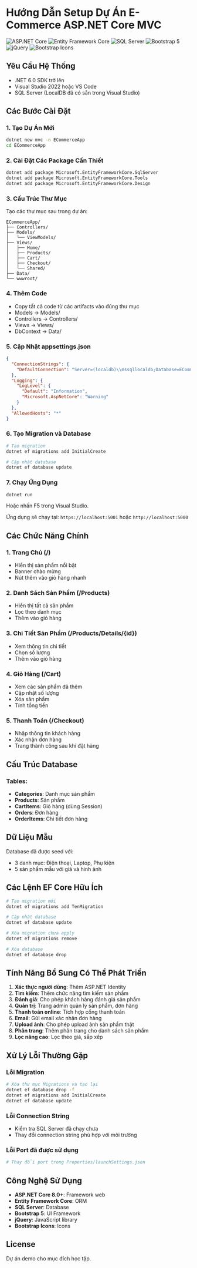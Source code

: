 # Hướng Dẫn Setup Dự Án E-Commerce ASP.NET Core MVC

![ASP.NET Core](https://img.shields.io/badge/ASP.NET%20Core-512BD4?style=flat-square&logo=dotnet&logoColor=white&logoWidth=20)
![Entity Framework Core](https://img.shields.io/badge/EF%20Core-512BD4?style=flat-square&logo=entityframework&logoColor=white&logoWidth=20)
![SQL Server](https://img.shields.io/badge/SQL%20Server-CC2927?style=flat-square&logo=sql-server&logoColor=white&logoWidth=20)
![Bootstrap 5](https://img.shields.io/badge/Bootstrap-7952B3?style=flat-square&logo=bootstrap&logoColor=white&logoWidth=20)
![jQuery](https://img.shields.io/badge/jQuery-0769AD?style=flat-square&logo=jquery&logoColor=white&logoWidth=20)
![Bootstrap Icons](https://img.shields.io/badge/Bootstrap%20Icons-7952B3?style=flat-square&logo=bootstrap&logoColor=white&logoWidth=20)
## Yêu Cầu Hệ Thống

- .NET 6.0 SDK trở lên
- Visual Studio 2022 hoặc VS Code
- SQL Server (LocalDB đã có sẵn trong Visual Studio)

## Các Bước Cài Đặt

### 1. Tạo Dự Án Mới

```bash
dotnet new mvc -n ECommerceApp
cd ECommerceApp
```

### 2. Cài Đặt Các Package Cần Thiết

```bash
dotnet add package Microsoft.EntityFrameworkCore.SqlServer
dotnet add package Microsoft.EntityFrameworkCore.Tools
dotnet add package Microsoft.EntityFrameworkCore.Design
```

### 3. Cấu Trúc Thư Mục

Tạo các thư mục sau trong dự án:

```
ECommerceApp/
├── Controllers/
├── Models/
│   └── ViewModels/
├── Views/
│   ├── Home/
│   ├── Products/
│   ├── Cart/
│   ├── Checkout/
│   └── Shared/
├── Data/
└── wwwroot/
```

### 4. Thêm Code

- Copy tất cả code từ các artifacts vào đúng thư mục
- Models → Models/
- Controllers → Controllers/
- Views → Views/
- DbContext → Data/

### 5. Cập Nhật appsettings.json

```json
{
  "ConnectionStrings": {
    "DefaultConnection": "Server=(localdb)\\mssqllocaldb;Database=ECommerceDb;Trusted_Connection=True;MultipleActiveResultSets=true"
  },
  "Logging": {
    "LogLevel": {
      "Default": "Information",
      "Microsoft.AspNetCore": "Warning"
    }
  },
  "AllowedHosts": "*"
}
```

### 6. Tạo Migration và Database

```bash
# Tạo migration
dotnet ef migrations add InitialCreate

# Cập nhật database
dotnet ef database update
```

### 7. Chạy Ứng Dụng

```bash
dotnet run
```

Hoặc nhấn F5 trong Visual Studio.

Ứng dụng sẽ chạy tại: `https://localhost:5001` hoặc `http://localhost:5000`

## Các Chức Năng Chính

### 1. Trang Chủ (/)
- Hiển thị sản phẩm nổi bật
- Banner chào mừng
- Nút thêm vào giỏ hàng nhanh

### 2. Danh Sách Sản Phẩm (/Products)
- Hiển thị tất cả sản phẩm
- Lọc theo danh mục
- Thêm vào giỏ hàng

### 3. Chi Tiết Sản Phẩm (/Products/Details/{id})
- Xem thông tin chi tiết
- Chọn số lượng
- Thêm vào giỏ hàng

### 4. Giỏ Hàng (/Cart)
- Xem các sản phẩm đã thêm
- Cập nhật số lượng
- Xóa sản phẩm
- Tính tổng tiền

### 5. Thanh Toán (/Checkout)
- Nhập thông tin khách hàng
- Xác nhận đơn hàng
- Trang thành công sau khi đặt hàng

## Cấu Trúc Database

### Tables:
- **Categories**: Danh mục sản phẩm
- **Products**: Sản phẩm
- **CartItems**: Giỏ hàng (dùng Session)
- **Orders**: Đơn hàng
- **OrderItems**: Chi tiết đơn hàng

## Dữ Liệu Mẫu

Database đã được seed với:
- 3 danh mục: Điện thoại, Laptop, Phụ kiện
- 5 sản phẩm mẫu với giá và hình ảnh

## Các Lệnh EF Core Hữu Ích

```bash
# Tạo migration mới
dotnet ef migrations add TenMigration

# Cập nhật database
dotnet ef database update

# Xóa migration chưa apply
dotnet ef migrations remove

# Xóa database
dotnet ef database drop
```

## Tính Năng Bổ Sung Có Thể Phát Triển

1. **Xác thực người dùng**: Thêm ASP.NET Identity
2. **Tìm kiếm**: Thêm chức năng tìm kiếm sản phẩm
3. **Đánh giá**: Cho phép khách hàng đánh giá sản phẩm
4. **Quản trị**: Trang admin quản lý sản phẩm, đơn hàng
5. **Thanh toán online**: Tích hợp cổng thanh toán
6. **Email**: Gửi email xác nhận đơn hàng
7. **Upload ảnh**: Cho phép upload ảnh sản phẩm thật
8. **Phân trang**: Thêm phân trang cho danh sách sản phẩm
9. **Lọc nâng cao**: Lọc theo giá, sắp xếp

## Xử Lý Lỗi Thường Gặp

### Lỗi Migration
```bash
# Xóa thư mục Migrations và tạo lại
dotnet ef database drop -f
dotnet ef migrations add InitialCreate
dotnet ef database update
```

### Lỗi Connection String
- Kiểm tra SQL Server đã chạy chưa
- Thay đổi connection string phù hợp với môi trường

### Lỗi Port đã được sử dụng
```bash
# Thay đổi port trong Properties/launchSettings.json
```

## Công Nghệ Sử Dụng

- **ASP.NET Core 8.0+**: Framework web
- **Entity Framework Core**: ORM
- **SQL Server**: Database
- **Bootstrap 5**: UI Framework
- **jQuery**: JavaScript library
- **Bootstrap Icons**: Icons

## License

Dự án demo cho mục đích học tập.

